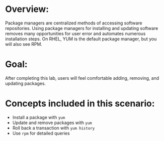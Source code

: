 # Overview:
Package managers are centralized methods of accessing software repositories. Using package managers for installing and updating software removes many opportunities for user error and automates numerous installation steps. On RHEL, YUM is the default package manager, but you will also see RPM.

# Goal:
After completing this lab, users will feel comfortable adding, removing, and updating packages.

# Concepts included in this scenario:
* Install a package with `yum`
* Update and remove packages with `yum`
* Roll back a transaction with `yum history`
* Use `rpm` for detailed queries
